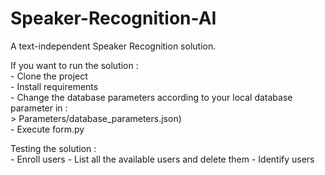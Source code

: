 # Speaker-Recognition-AI
A text-independent Speaker Recognition solution.  

If you want to run the solution :  
    - Clone the project  
    - Install requirements  
    - Change the database parameters according to your local database parameter in :  
    > Parameters/database_parameters.json)  
    - Execute form.py  

Testing the solution :  
    - Enroll users
    - List all the available users and delete them
    - Identify users 